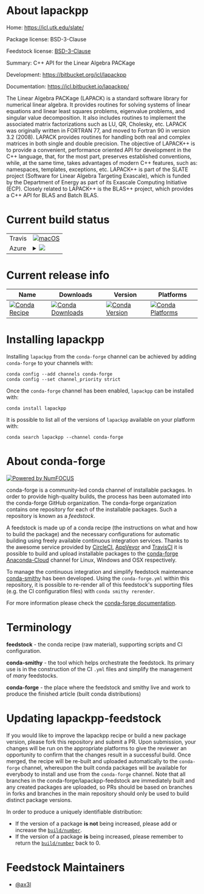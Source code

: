 About lapackpp
==============

Home: https://icl.utk.edu/slate/

Package license: BSD-3-Clause

Feedstock license: [BSD-3-Clause](https://github.com/conda-forge/lapackpp-feedstock/blob/master/LICENSE.txt)

Summary: C++ API for the Linear Algebra PACKage

Development: https://bitbucket.org/icl/lapackpp

Documentation: https://icl.bitbucket.io/lapackpp/

The Linear Algebra PACKage (LAPACK) is a standard software library for
numerical linear algebra. It provides routines for solving systems of
linear equations and linear least squares problems, eigenvalue problems,
and singular value decomposition. It also includes routines to implement
the associated matrix factorizations such as LU, QR, Cholesky, etc.
LAPACK was originally written in FORTRAN 77, and moved to Fortran 90 in
version 3.2 (2008). LAPACK provides routines for handling both real and
complex matrices in both single and double precision.
The objective of LAPACK++ is to provide a convenient, performance oriented
API for development in the C++ language, that, for the most part, preserves
established conventions, while, at the same time, takes advantages of
modern C++ features, such as: namespaces, templates, exceptions, etc.
LAPACK++ is part of the SLATE project (Software for Linear Algebra
Targeting Exascale), which is funded by the Department of Energy as part of
its Exascale Computing Initiative (ECP). Closely related to LAPACK++ is the
BLAS++ project, which provides a C++ API for BLAS and Batch BLAS.


Current build status
====================


<table><tr>
    <td>Travis</td>
    <td>
      <a href="https://travis-ci.com/conda-forge/lapackpp-feedstock">
        <img alt="macOS" src="https://img.shields.io/travis/com/conda-forge/lapackpp-feedstock/master.svg?label=macOS">
      </a>
    </td>
  </tr>
    
  <tr>
    <td>Azure</td>
    <td>
      <details>
        <summary>
          <a href="https://dev.azure.com/conda-forge/feedstock-builds/_build/latest?definitionId=12151&branchName=master">
            <img src="https://dev.azure.com/conda-forge/feedstock-builds/_apis/build/status/lapackpp-feedstock?branchName=master">
          </a>
        </summary>
        <table>
          <thead><tr><th>Variant</th><th>Status</th></tr></thead>
          <tbody><tr>
              <td>linux_64</td>
              <td>
                <a href="https://dev.azure.com/conda-forge/feedstock-builds/_build/latest?definitionId=12151&branchName=master">
                  <img src="https://dev.azure.com/conda-forge/feedstock-builds/_apis/build/status/lapackpp-feedstock?branchName=master&jobName=linux&configuration=linux_64_" alt="variant">
                </a>
              </td>
            </tr><tr>
              <td>linux_aarch64</td>
              <td>
                <a href="https://dev.azure.com/conda-forge/feedstock-builds/_build/latest?definitionId=12151&branchName=master">
                  <img src="https://dev.azure.com/conda-forge/feedstock-builds/_apis/build/status/lapackpp-feedstock?branchName=master&jobName=linux&configuration=linux_aarch64_" alt="variant">
                </a>
              </td>
            </tr><tr>
              <td>linux_ppc64le</td>
              <td>
                <a href="https://dev.azure.com/conda-forge/feedstock-builds/_build/latest?definitionId=12151&branchName=master">
                  <img src="https://dev.azure.com/conda-forge/feedstock-builds/_apis/build/status/lapackpp-feedstock?branchName=master&jobName=linux&configuration=linux_ppc64le_" alt="variant">
                </a>
              </td>
            </tr><tr>
              <td>osx_64</td>
              <td>
                <a href="https://dev.azure.com/conda-forge/feedstock-builds/_build/latest?definitionId=12151&branchName=master">
                  <img src="https://dev.azure.com/conda-forge/feedstock-builds/_apis/build/status/lapackpp-feedstock?branchName=master&jobName=osx&configuration=osx_64_" alt="variant">
                </a>
              </td>
            </tr><tr>
              <td>win_64</td>
              <td>
                <a href="https://dev.azure.com/conda-forge/feedstock-builds/_build/latest?definitionId=12151&branchName=master">
                  <img src="https://dev.azure.com/conda-forge/feedstock-builds/_apis/build/status/lapackpp-feedstock?branchName=master&jobName=win&configuration=win_64_" alt="variant">
                </a>
              </td>
            </tr>
          </tbody>
        </table>
      </details>
    </td>
  </tr>
</table>

Current release info
====================

| Name | Downloads | Version | Platforms |
| --- | --- | --- | --- |
| [![Conda Recipe](https://img.shields.io/badge/recipe-lapackpp-green.svg)](https://anaconda.org/conda-forge/lapackpp) | [![Conda Downloads](https://img.shields.io/conda/dn/conda-forge/lapackpp.svg)](https://anaconda.org/conda-forge/lapackpp) | [![Conda Version](https://img.shields.io/conda/vn/conda-forge/lapackpp.svg)](https://anaconda.org/conda-forge/lapackpp) | [![Conda Platforms](https://img.shields.io/conda/pn/conda-forge/lapackpp.svg)](https://anaconda.org/conda-forge/lapackpp) |

Installing lapackpp
===================

Installing `lapackpp` from the `conda-forge` channel can be achieved by adding `conda-forge` to your channels with:

```
conda config --add channels conda-forge
conda config --set channel_priority strict
```

Once the `conda-forge` channel has been enabled, `lapackpp` can be installed with:

```
conda install lapackpp
```

It is possible to list all of the versions of `lapackpp` available on your platform with:

```
conda search lapackpp --channel conda-forge
```


About conda-forge
=================

[![Powered by
NumFOCUS](https://img.shields.io/badge/powered%20by-NumFOCUS-orange.svg?style=flat&colorA=E1523D&colorB=007D8A)](https://numfocus.org)

conda-forge is a community-led conda channel of installable packages.
In order to provide high-quality builds, the process has been automated into the
conda-forge GitHub organization. The conda-forge organization contains one repository
for each of the installable packages. Such a repository is known as a *feedstock*.

A feedstock is made up of a conda recipe (the instructions on what and how to build
the package) and the necessary configurations for automatic building using freely
available continuous integration services. Thanks to the awesome service provided by
[CircleCI](https://circleci.com/), [AppVeyor](https://www.appveyor.com/)
and [TravisCI](https://travis-ci.com/) it is possible to build and upload installable
packages to the [conda-forge](https://anaconda.org/conda-forge)
[Anaconda-Cloud](https://anaconda.org/) channel for Linux, Windows and OSX respectively.

To manage the continuous integration and simplify feedstock maintenance
[conda-smithy](https://github.com/conda-forge/conda-smithy) has been developed.
Using the ``conda-forge.yml`` within this repository, it is possible to re-render all of
this feedstock's supporting files (e.g. the CI configuration files) with ``conda smithy rerender``.

For more information please check the [conda-forge documentation](https://conda-forge.org/docs/).

Terminology
===========

**feedstock** - the conda recipe (raw material), supporting scripts and CI configuration.

**conda-smithy** - the tool which helps orchestrate the feedstock.
                   Its primary use is in the construction of the CI ``.yml`` files
                   and simplify the management of *many* feedstocks.

**conda-forge** - the place where the feedstock and smithy live and work to
                  produce the finished article (built conda distributions)


Updating lapackpp-feedstock
===========================

If you would like to improve the lapackpp recipe or build a new
package version, please fork this repository and submit a PR. Upon submission,
your changes will be run on the appropriate platforms to give the reviewer an
opportunity to confirm that the changes result in a successful build. Once
merged, the recipe will be re-built and uploaded automatically to the
`conda-forge` channel, whereupon the built conda packages will be available for
everybody to install and use from the `conda-forge` channel.
Note that all branches in the conda-forge/lapackpp-feedstock are
immediately built and any created packages are uploaded, so PRs should be based
on branches in forks and branches in the main repository should only be used to
build distinct package versions.

In order to produce a uniquely identifiable distribution:
 * If the version of a package **is not** being increased, please add or increase
   the [``build/number``](https://docs.conda.io/projects/conda-build/en/latest/resources/define-metadata.html#build-number-and-string).
 * If the version of a package **is** being increased, please remember to return
   the [``build/number``](https://docs.conda.io/projects/conda-build/en/latest/resources/define-metadata.html#build-number-and-string)
   back to 0.

Feedstock Maintainers
=====================

* [@ax3l](https://github.com/ax3l/)


<!-- dummy commit to enable rerendering -->


